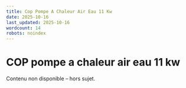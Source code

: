 ```yaml
---
title: Cop Pompe A Chaleur Air Eau 11 Kw
date: 2025-10-16
last_updated: 2025-10-16
wordcount: 14
robots: noindex
---
```


# COP pompe a chaleur air eau 11 kw

Contenu non disponible – hors sujet.
